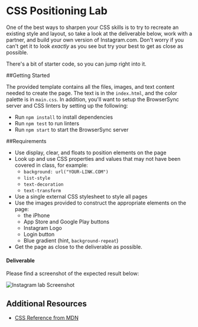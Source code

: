 # CSS Positioning Lab

One of the best ways to sharpen your CSS skills is to try to recreate an existing style and layout, so take a look at the deliverable below, work with a partner, and build your own version of Instagram.com.  Don't worry if you can't get it to look _exactly_ as you see but try your best to get as close as possible.

There's a bit of starter code, so you can jump right into it.

##Getting Started

The provided template contains all the files, images, and text content needed to create the page. The text is in the `index.html`, and the color palette is in `main.css`. In addition, you'll want to setup the BrowserSync server and CSS linters by setting up the following:

* Run `npm install` to install dependencies
* Run `npm test` to run linters
* Run `npm start` to start the BrowserSync server

##Requirements

* Use display, clear, and floats to position elements on the page
* Look up and use CSS properties and values that may not have been covered in class, for example:
  * `background: url("YOUR-LINK.COM")`
  * `list-style`
  * `text-decoration`
  * `text-transform`
* Use a single external CSS stylesheet to style all pages
* Use the images provided to construct the appropriate elements on the page:
  * the iPhone
  * App Store and Google Play buttons
  * Instagram Logo
  * Login button
  * Blue gradient (hint, `background-repeat`)
* Get the page as close to the deliverable as possible.

#### Deliverable

Please find a screenshot of the expected result below:

![Instagram lab Screenshot](https://i.imgur.com/DQ9fk1u.png)

## Additional Resources

- [CSS Reference from MDN](https://developer.mozilla.org/en-US/docs/Web/CSS)
